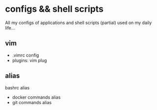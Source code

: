 # configs && shell scripts

All my configs of applications and shell scripts (partial) used on my daily life...

## vim 

* .vimrc config
* plugins: vim plug

## alias 

bashrc alias

* docker commands alias
* git commands alias
